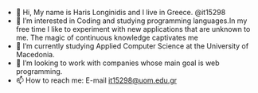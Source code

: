 - 👋 Hi, My name is Haris Longinidis and I live in Greece. @it15298
- 👀 I’m interested in Coding and studying programming languages.In my free time I like to experiment with new applications that are unknown to me.
Τhe magic of continuous knowledge captivates me
- 🌱 I’m currently studying Applied Computer Science at the University of Macedonia.
- 💞️ I’m looking to work with companies whose main goal is web programming.
- 📫 How to reach me: E-mail it15298@uom.edu.gr

<!---
it15298/it15298 is a ✨ special ✨ repository because its `README.md` (this file) appears on your GitHub profile.
You can click the Preview link to take a look at your changes.
--->
